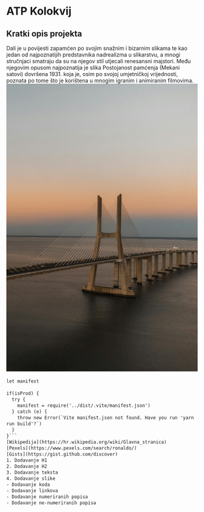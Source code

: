 # ATP Kolokvij
## Kratki opis projekta
Dalí je u povijesti zapamćen po svojim snažnim i bizarnim slikama te kao jedan od najpoznatijih predstavnika nadrealizma u slikarstvu, a mnogi stručnjaci smatraju da su na njegov stil utjecali renesansni majstori. Među njegovim opusom najpoznatija je slika Postojanost pamćenja (Mekani satovi) dovršena 1931. koja je, osim po svojoj umjetničkoj vrijednosti, poznata po tome što je korištena u mnogim igranim i animiranim filmovima.
![Slika](https://github.com/Luka137/atp-kolokvij/blob/main/slika.jpg)
```const isProd = process.env.NODE_ENV === 'production'
let manifest

if(isProd) {
  try {
    manifest = require('../dist/.vite/manifest.json')
  } catch (e) {
    throw new Error(`Vite manifest.json not found. Have you run 'yarn run build'?`)
  }
}```
[Wikipedija](https://hr.wikipedia.org/wiki/Glavna_stranica)
[Pexels](https://www.pexels.com/search/ronaldo/)
[Gists](https://gist.github.com/discover)
1. Dodavanje H1
2. Dodavanje H2
3. Dodavanje teksta
4. Dodavanje slike
- Dodavanje koda
- Dodavanje linkova
- Dodavanje numeriranih popisa
- Dodavanje ne-numeriranih popisa
